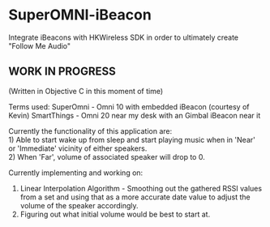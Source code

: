 # SuperOMNI-iBeacon
Integrate iBeacons with HKWireless SDK in order to ultimately create "Follow Me Audio"

WORK IN PROGRESS
---------------

(Written in Objective C in this moment of time)

Terms used: 
SuperOmni - Omni 10 with embedded iBeacon (courtesy of Kevin) 
SmartThings - Omni 20 near my desk with an Gimbal iBeacon near it 

Currently the functionality of this application are:
<br> 1) Able to start wake up from sleep and start playing music when in 'Near' or 'Immediate' vicinity of either speakers. 
<br> 2) When 'Far', volume of associated speaker will drop to 0. 

Currently implementing and working on:
1) Linear Interpolation Algorithm - Smoothing out the gathered RSSI values from a set 
  and using that as a more accurate date value to adjust the volume of the speaker accordingly.
2) Figuring out what initial volume would be best to start at.
